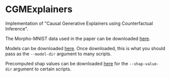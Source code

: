 # CGMExplainers
Implementation of "Causal Generative Explainers using Counterfactual Inference".

The Morpho-MNIST data used in the paper can be downloaded [here](https://drive.google.com/drive/folders/1M01WUONnrHZ3jIBKEWYX5eE9B0dd4pry?usp=sharing).

Models can be downloaded [here](https://drive.google.com/drive/folders/1jj5w5vkm-ufpLfqfj5tALkVPzSDyuM5j?usp=sharing). Once downloaded, this is what you should pass as the `--model-dir` argument to many scripts.

Precomputed shap values can be downloaded [here](https://drive.google.com/drive/folders/1BTdGfRNIaLj7TQ7wygumB4Uz35q5APAK?usp=sharing) for the `--shap-value-dir` argument to certain scripts.
